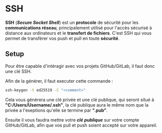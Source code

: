 # SSH

**SSH** (***Secure Socket Shell***) est un **protocole** de sécurité pour les **communications réseau**, principalement utilisé pour l'accès sécurisé à distance aux ordinateurs et le **transfert de fichiers**. C'est SSH qui vous permet de transférer vos push et pull en toute **sécurité**.
## Setup

Pour être capable d'intéragir avec vos projets GitHub/GitLab, il faut donc une clé SSH.

Afin de la générer, il faut executer cette commande :
```cmd
ssh-keygen -t ed25519 -C "<comment>"
```

Cela vous génèrera une clé privée et une clé publique, qui seront situé à **"C:/Users/Username/.ssh"**, la clé publique aura le même nom que la privée a l'exeptions qu'elle se termine par **".pub"**.

Ensuite il vous faudra mettre votre ***clé publique*** sur votre compte GitHub/GitLab, afin que vos pull et push soient accepté sur votre appareil.

